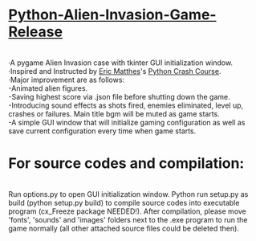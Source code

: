 # [Python-Alien-Invasion-Game-Release][url]
<br>·A pygame Alien Invasion case with tkinter GUI initialization window.
<br>·Inspired and Instructed by [Eric Matthes][ehmatthes]'s [Python Crash Course][book].
<br>·Major improvement are as follows:
<br> -Animated alien figures.
<br> -Saving highest score via .json file before shutting down the game.
<br> -Introducing sound effects as shots fired, enemies eliminated, level up, crashes or failures. Main title bgm will be muted as game starts.
<br> -A simple GUI window that will initialize gaming configuration as well as save current configuration every time when game starts.

# For source codes and compilation: 
<br>Run options.py to open GUI initialization window. Python run setup.py as build (python setup.py build) to compile source codes into executable program (cx_Freeze package NEEDED!). After compilation, please move 'fonts', 'sounds' and  'images' folders next to the .exe program to run the game normally (all other attached source files could be deleted then).

[url]:https://github.com/Springfield4ever/Python-Alien-Invasion-Game/releases/tag/Executable
[book]:https://nostarch.com/pythoncrashcourse2e
[ehmatthes]:https://github.com/ehmatthes
